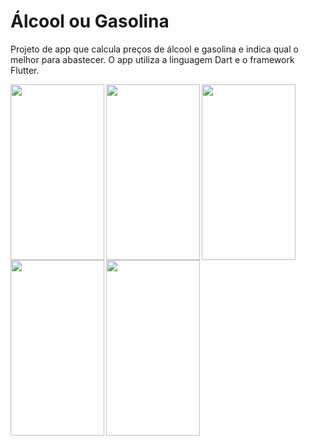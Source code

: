 # Álcool ou Gasolina

Projeto de app que calcula preços de álcool e gasolina e indica qual o melhor para abastecer. O app utiliza a linguagem Dart e o framework Flutter.

<img align="left" src="https://user-images.githubusercontent.com/8398636/85962979-f167ef00-b989-11ea-99a7-f14aa04d52be.png" width="150" height="281">
<img align="left" src="https://user-images.githubusercontent.com/8398636/85963384-c8e0f480-b98b-11ea-82cc-6184df24b00f.png" width="150" height="281">
<img align="left" src="https://user-images.githubusercontent.com/8398636/85963388-ce3e3f00-b98b-11ea-8475-fe51ac4fae69.png" width="150" height="281">
<img align="left" src="https://user-images.githubusercontent.com/8398636/85963389-d1d1c600-b98b-11ea-9e85-d36300b2072b.png" width="150" height="281">
<img align="left" src="https://user-images.githubusercontent.com/8398636/85963397-d72f1080-b98b-11ea-8bcb-648d19b59077.png" width="150" height="281">
